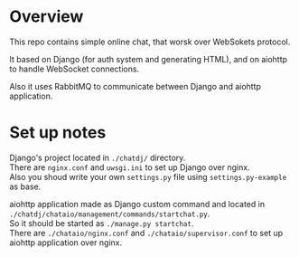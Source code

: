 Overview
========

This repo contains simple online chat, that worsk over WebSokets protocol.

It based on Django (for auth system and generating HTML), and on aiohttp to handle WebSocket connections.

Also it uses RabbitMQ to communicate between Django and aiohttp application.



Set up notes
============

Django's project located in `./chatdj/` directory.  
There are `nginx.conf` and `uwsgi.ini` to set up Django over nginx.  
Also you shoud write your own `settings.py` file using `settings.py-example` as base.

aiohttp application made as Django custom command and located in `./chatdj/chataio/management/commands/startchat.py`.  
So it should be started as `./manage.py startchat`.  
There are `./chataio/nginx.conf` and `./chataio/supervisor.conf` to set up aiohttp application over nginx.
